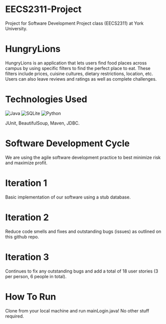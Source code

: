 # EECS2311-Project

Project for Software Development Project class (EECS2311) at York University.

# HungryLions

HungryLions is an application that lets users find food places across campus by using specific filters to find the
perfect place to eat. These filters include prices, cuisine cultures, dietary restrictions, location, etc. Users can
also leave reviews and ratings as well as complete challenges.

# Technologies Used

![Java](https://img.shields.io/badge/java-%23ED8B00.svg?style=for-the-badge&logo=openjdk&logoColor=white) ![SQLite](https://img.shields.io/badge/sqlite-%2307405e.svg?style=for-the-badge&logo=sqlite&logoColor=white) ![Python](https://img.shields.io/badge/python-3670A0?style=for-the-badge&logo=python&logoColor=ffdd54)

JUnit, BeautifulSoup, Maven, JDBC.

# Software Development Cycle

We are using the agile software development practice to best minimize risk and maximize profit.

# Iteration 1

Basic implementation of our software using a stub database.

# Iteration 2

Reduce code smells and fixes and outstanding bugs (issues) as outlined on this github repo.

# Iteration 3

Continues to fix any outstanding bugs and add a total of 18 user stories (3 per person, 6 people in total).

# How To Run

Clone from your local machine and run mainLogin.java! No other stuff required.
